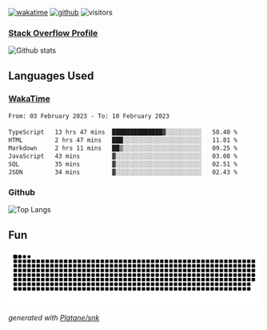 [![wakatime](https://wakatime.com/badge/user/82c377cd-a54c-404c-b7df-177b313ca539.svg)](https://wakatime.com/@82c377cd-a54c-404c-b7df-177b313ca539)
[![github](https://img.shields.io/github/followers/xinthose?logo=github&style=plastic)](https://github.com/alanhamlett?tab=followers)
![visitors](https://visitor-badge.glitch.me/badge?page_id=xinthose&left_color=green&right_color=red)
### [Stack Overflow Profile](https://stackoverflow.com/users/4056146/xinthose)

![Github stats](https://github-readme-stats.vercel.app/api?username=xinthose&show_icons=true&theme=radical&count_private=true)

## Languages Used

### [WakaTime](https://wakatime.com/)
<!--START_SECTION:waka-->

```text
From: 03 February 2023 - To: 10 February 2023

TypeScript   13 hrs 47 mins  ██████████████▓░░░░░░░░░░   58.40 %
HTML         2 hrs 47 mins   ███░░░░░░░░░░░░░░░░░░░░░░   11.81 %
Markdown     2 hrs 11 mins   ██▒░░░░░░░░░░░░░░░░░░░░░░   09.25 %
JavaScript   43 mins         ▓░░░░░░░░░░░░░░░░░░░░░░░░   03.08 %
SQL          35 mins         ▓░░░░░░░░░░░░░░░░░░░░░░░░   02.51 %
JSON         34 mins         ▓░░░░░░░░░░░░░░░░░░░░░░░░   02.43 %
```

<!--END_SECTION:waka-->

### Github

![Top Langs](https://github-readme-stats.vercel.app/api/top-langs/?username=xinthose)

## Fun
![github contribution grid snake animation](https://raw.githubusercontent.com/xinthose/xinthose/output/github-contribution-grid-snake.svg)

_generated with [Platane/snk](https://github.com/Platane/snk)_
